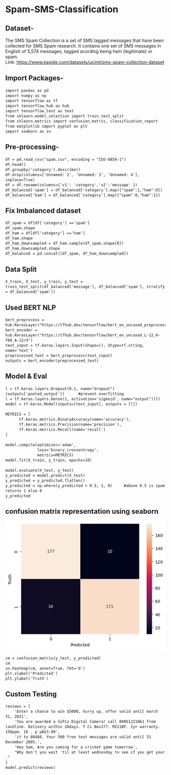 # Spam-SMS-Classification
## Dataset- 
The SMS Spam Collection is a set of SMS tagged messages that have been collected for SMS Spam research. It contains one set of SMS messages in English of 5,574 messages, tagged acording being ham (legitimate) or spam. \
Link: https://www.kaggle.com/datasets/uciml/sms-spam-collection-dataset
## Import Packages-
```
import pandas as pd
import numpy as np
import tensorflow as tf
import tensorflow_hub as hub
import tensorflow_text as text
from sklearn.model_selection import train_test_split
from sklearn.metrics import confusion_matrix, classification_report
from matplotlib import pyplot as plt
import seaborn as sn
```
## Pre-processing-
```
df = pd.read_csv("spam.csv", encoding = "ISO-8859-1")
df.head()
df.groupby('category').describe()
df.drop(columns=['Unnamed: 2', 'Unnamed: 3', 'Unnamed: 4'], inplace=True)
df = df.rename(columns={'v1': 'category','v2':'message' })
df_balanced['spam'] = df_balanced['category'].map({"spam":1,"ham":0})
df_balanced['ham'] = df_balanced['category'].map({"spam":0,"ham":1})
```
## Fix Imbalanced dataset
```
df_spam = df[df['category'] =='spam']
df_spam.shape
df_ham = df[df['category'] =='ham']
df_ham.shape
df_ham_downsampled = df_ham.sample(df_spam.shape[0])
df_ham_downsampled.shape
df_balanced = pd.concat([df_spam, df_ham_downsampled])
```
## Data Split
```
X_train, X_test, y_train, y_test = train_test_split(df_balanced['message'], df_balanced['spam'], stratify = df_balanced['spam'])
```
## Used BERT NLP
```
bert_preprocess = hub.KerasLayer("https://tfhub.dev/tensorflow/bert_en_uncased_preprocess/3")
bert_encoder = hub.KerasLayer("https://tfhub.dev/tensorflow/bert_en_uncased_L-12_H-768_A-12/4")
text_input = tf.keras.layers.Input(shape=(), dtype=tf.string, name='text')
preprocessed_text = bert_preprocess(text_input)
outputs = bert_encoder(preprocessed_text)
```
## Model & Eval
```
l = tf.keras.layers.Dropout(0.1, name="dropout")(outputs['pooled_output'])      #prevent overfitting
l = tf.keras.layers.Dense(1, activation='sigmoid', name="output")(l)
model = tf.keras.Model(inputs=[text_input], outputs = [l])

METRICS = [
      tf.keras.metrics.BinaryAccuracy(name='accuracy'),
      tf.keras.metrics.Precision(name='precision'),
      tf.keras.metrics.Recall(name='recall')
]

model.compile(optimizer='adam',
              loss='binary_crossentropy',
              metrics=METRICS)
model.fit(X_train, y_train, epochs=10)

model.evaluate(X_test, y_test)
y_predicted = model.predict(X_test)
y_predicted = y_predicted.flatten()
y_predicted = np.where(y_predicted > 0.5, 1, 0)     #above 0.5 is spam returns 1 else 0
y_predicted
```
## confusion matrix representation using seaborn
![alt text](https://github.com/utkarshh27/Spam-SMS-Classification/blob/29a85cdf146a555f859a4305da3c437487dc5ad7/cm.png?raw=true)
```
cm = confusion_matrix(y_test, y_predicted)
cm 
sn.heatmap(cm, annot=True, fmt='d')
plt.xlabel('Predicted')
plt.ylabel('Truth')
```
## Custom Testing
```
reviews = [
    'Enter a chance to win $5000, hurry up, offer valid until march 31, 2021',
    'You are awarded a SiPix Digital Camera! call 09061221061 from landline. Delivery within 28days. T Cs Box177. M221BP. 2yr warranty. 150ppm. 16 . p pÂ£3.99',
    'it to 80488. Your 500 free text messages are valid until 31 December 2005.',
    'Hey Sam, Are you coming for a cricket game tomorrow',
    "Why don't you wait 'til at least wednesday to see if you get your ."
]
model.predict(reviews)
```
